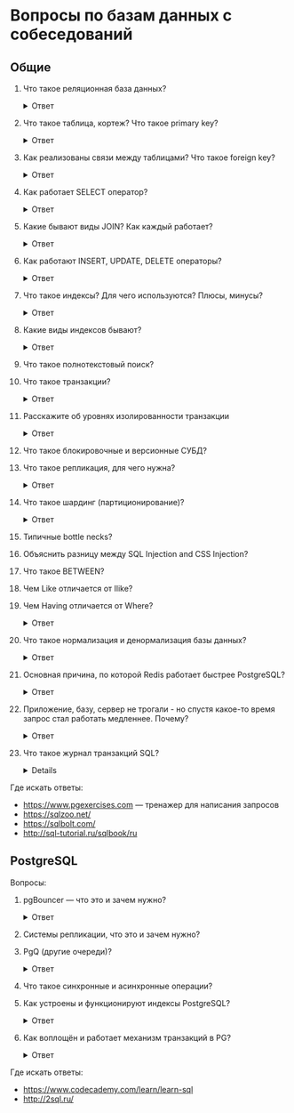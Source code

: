 # Вопросы по базам данных с собеседований

## Общие

1. Что такое реляционная база данных?

    <details>
      <summary>Ответ</summary>
      Реляционная база данных — это набор данных с предопределенными связями между ними. Эти данные организованны
      в виде набора таблиц, состоящих из столбцов и строк. В таблицах хранится информация об объектах, представленных
      в базе данных. В каждом столбце таблицы хранится определенный тип данных, в каждой ячейке — значение атрибута.
      Каждая строка таблицы представляет собой набор связанных значений, относящихся к одному объекту или сущности.
    </details>

1. Что такое таблица, кортеж? Что такое primary key?

    <details>
      <summary>Ответ</summary>
      Таблица — это набор элементов данных (значений), использующий модель вертикальных столбцов
      (имеющих уникальное имя) и горизонтальных строк. Таблица содержит определенное число столбцов, но может иметь
      любое количество строк.
      Каждая строка однозначно определяется одним или несколькими уникальными значениями,
      которые принимают её ячейки из определенного подмножества столбцов. Подмножество столбцов,
      которое уникально идентифицирует строку, называется первичным ключом(primary key).
      
      - Primary key не позволяет создавать одинаковых записей (строк) в таблице;
      - PK обеспечивают логическую связь между таблицами одной базы данных.
      
      По соглашению Rails предполагает, что для первичного ключа используется столбец _id_ в таблице,
      который автоматически создается для каждой вашей записи.
      
      **Кортеж** - это набор именованных значений заданного типа.
      
      ![Наглядный пример](http://citforum.ru/pictures/it/osbd/img00005.gif)
    </details>

1. Как реализованы связи между таблицами? Что такое foreign key?

    <details>
      <summary>Ответ</summary>
      Между двумя или более таблицами базы данных могут существовать отношения подчиненности. Отношения подчиненности
      определяют, что для каждой записи главной таблицы может существовать одна или несколько записей в подчиненной таблице.
      
      Существует три разновидности связей между таблицами базы данных:
      
      * «один-ко-многим»,
      
      * «один-к-одному»,
      
      * «многие-ко-многим».
      
      Внешний ключ **Foreign key**, кратко FK. Обеспечивает однозначную логическую связь, между таблицами одной БД.
      Для обеспечения ссылочной целостности в дочерней таблице создается внешний ключ. Во внешний ключ входят
      поля связи дочерней таблицы. Для связей типа "один-ко-многим" внешний ключ по составу полей должен совпадать
      с первичным ключом родительской таблицы.
      
      Например, есть две таблицы А и В. В таблице А (обувь), есть первичный ключ: размер,
      в таблице В (цвет) должна быть колонка с названием размер. В этой таблице «размер»
      это и будет внешний ключ для логической связи таблиц В и А.
      
      По соглашению Rails предполагает, что столбец, используемый для хранения внешнего ключа в этой модели, имеет имя модели с добавленным суффиксом _id_
    </details>

1. Как работает SELECT оператор?

    <details>
      <summary>Ответ</summary>
      SELECT - оператор запроса, возвращающий набор данных (выборку) из базы данных.
      
      Оператор SELECT состоит из нескольких предложений (разделов):
      
      Сам **SELECT** определяет список возвращаемых столбцов (как существующих, так и вычисляемых), их имена,
      ограничения на уникальность строк в возвращаемом наборе, ограничения на количество строк в возвращаемом наборе;
      
      **FROM** задаёт табличное выражение, которое определяет базовый набор данных для применения операций, определяемых
      в других предложениях оператора;
      
      **WHERE** задает ограничение на строки табличного выражения из предложения FROM;
      
      **GROUP BY** объединяет ряды, имеющие одинаковое свойство с применением агрегатных функций
      
      **HAVING** выбирает среди групп, определенных параметром GROUP BY
      
      **ORDER BY** задает критерии сортировки строк; отсортированные строки передаются в точку вызова.
      
      Синтаксис оператора SELECT:
      
      ```sql
      SELECT <column_list> 
      FROM <table_name> 
      [WHERE <условие>] 
      [GROUP BY <условие>] 
      [HAVING <условие>] 
      [ORDER BY <условие>] 
      ```
    </details>

1. Какие бывают виды JOIN? Как каждый работает?

    <details>
      <summary>Ответ</summary>
      INNER JOIN - оператор внутреннего соединения, соединяет две таблицы. Выбираются только совпадающие данные из
      объединяемых таблиц. 
      
      OUTER JOIN - существует два типа внешнего объединения: LEFT OUTER JOIN и RIGHT OUTER JOIN. 
      Работают они одинаково, разница заключается в том что LEFT - указывает что "внешней" таблицей будет находящаяся
      слева, а RIGHT - справа. Выбираются все данные из внешней таблицы + совпадения из второй таблицы.
      
      Cross/Full Join - FULL JOIN возвращает объединение объединений LEFT и RIGHT таблиц, комбинируя результат двух запросов.
      CROSS JOIN возвращает перекрестное объединение двух таблиц. Результатом будет выборка всех записей первой таблицы
      объединенная с каждой строкой второй таблицы. Важным моментом является то, что для кросса не нужно указывать
      условие объединения.
      
      ![Наглядный пример](https://zametkinapolyah.ru/wp-content/uploads/2016/07/type-join.png)
    </details>

1. Как работают INSERT, UPDATE, DELETE операторы?

    <details>
      <summary>Ответ</summary>
      INSERT — оператор, который позволяет добавить строки в таблицу, заполняя их значениями.
      Значения можно вставлять перечислением с помощью слова values и перечислив их в круглых скобках через запятую или
      оператором SELECT.
      
      Синтаксис:

      ```sql
      INSERT INTO table_name (column1, column2, column3, ...)
      VALUES (value1, value2, value3, ...);
      ```
      
      UPDATE — оператор, позволяющий обновить значения в заданных столбцах таблицы.
      
      Синтаксис:

      ```sql
      UPDATE table_name
      SET column1 = value1, column2 = value2, ...
      WHERE condition;
      ```
      
      DELETE — операция удаления записей из таблицы. Критерий отбора записей для удаления определяется выражением WHERE.
      В случае, если критерий отбора не определён, выполняется удаление всех записей.
      
      Синтаксис:

      ```sql
      DELETE FROM table_name WHERE condition;
      ```

    </details>

1. Что такое индексы? Для чего используются? Плюсы, минусы?

    <details>
      <summary>Ответ</summary>
      Индекс — объект базы данных, создаваемый с целью повышения производительности поиска данных. Таблицы в базе
      данных могут иметь большое количество строк, которые хранятся в произвольном порядке, и их поиск по заданному
      критерию путём последовательного просмотра таблицы строка за строкой может занимать много времени.
      Индекс формируется из значений одного или нескольких столбцов таблицы и указателей на соответствующие строки
      таблицы и, таким образом, позволяет искать строки, удовлетворяющие критерию поиска.
      
      Ускорение работы с использованием индексов достигается в первую очередь за счёт того, что индекс имеет структуру,
      оптимизированную под поиск.
      
      Для оптимальной производительности запросов индексы обычно создаются на тех столбцах таблицы,
      которые часто используются в запросах.  Однако увеличение числа индексов замедляет операции добавления,
      обновления, удаления строк таблицы, поскольку при этом приходится обновлять сами индексы. Кроме того, индексы
      занимают дополнительный объем памяти.
    </details>

1. Какие виды индексов бывают?
    <details>
      <summary>Ответ</summary>
      
      "Золотое правило индексирования" — иметь индекс под каждый запрос.
      #### По порядку сортировки
      **Упорядоченные**  — индексы, в которых элементы поля(столбца) упорядочены.
      
      * Возрастающие
      
      * убывающие
      
      **Неупорядоченные** — индексы, в которых элементы неупорядочены.
      
      #### По источнику данных
      * Индексы по представлению (view)
      
      * Индексы по выражениям (например, в PostgreSQL)
      
      #### По воздействию на источник данных
      * Некластерный индекс
      
      * Кластерный индекс
      
      #### По структуре
      
      * B-деревья
      
      * B+-деревья
      
      * B-деревья
      
      * Хеши
      
      #### По количественному составу
      * Простой индекс (индекс с одним ключом)
      
      * Главный индекс (индекс по первичному ключу)
      
      #### По характеристике содержимого
      
      * Уникальный индекс
      
      * Разреженный индекс (NoSQL)
      
      * Пространственный индекс
      
      * Составной пространственный индекс
      
      * Полнотекстовый (инвертированный) индекс
      
      * Хэш-индексы
      
      * Битовый индекс (bitmap index)
      
      * Обратный индекс (inverse index)
      
      * Функциональный (function-based) индекс (индекс по вычисляемому полю)
     
      * Первичный индекс
      
      * Вторичный индекс
      
      * XML-индекс
      
      #### По механизму обновления
      
      * Полностью перестраиваемый
      * Пополняемый (балансируемый)
      
      #### По покрытию индексируемого содержимого
      
      * Полностью покрывающий (полный) индекс
      
      * Частичный (partial) индекс
      
      * Инкрементный (Delta) индекс
      
      * Real-time индекс
      
      #### Индексы в кластерных системах
      
      * Глобальный индекс
      
      * Сегментный индекс
      
      * Локальный индекс
      
      http://tokarchuk.ru/2012/08/indexes-classification/
    </details>
1. Что такое полнотекстовый поиск?
1. Что такое транзакции?
    <details>
      <summary>Ответ</summary>
      
      Транза́кция — группа последовательных операций с базой данных, 
      которая представляет собой логическую единицу работы с данными.
      Транзакция может быть выполнена либо целиком и успешно (**Commit**),
      соблюдая целостность данных и независимо от параллельно идущих других транзакций,
      либо не выполнена вообще (**Rollback**), и тогда она не должна произвести никакого эффекта.
      
      https://ru.wikipedia.org/wiki/Транзакция_(информатика)
      
    </details>
1. Расскажите об уровнях изолированности транзакции
    <details>
      <summary>Ответ</summary>
      
      **Уровень изолированности транзакций** — условное значение,
      определяющее, в какой мере в результате выполнения логически параллельных транзакций в СУБД
      допускается получение несогласованных данных. Шкала уровней изолированности транзакций
      содержит ряд значений, проранжированных от наинизшего до наивысшего;
      более высокий уровень изолированности соответствует лучшей согласованности данных, 
      но его использование может снижать количество физически параллельно выполняемых транзакций.
      
      #### Проблемы параллельного доступа с использованием транзакций
      
      При параллельном выполнении транзакций возможны следующие проблемы:
      
      * потерянное обновление (англ. lost update)
      
      * «грязное» чтение (англ. dirty read)
      
      * неповторяющееся чтение (англ. non-repeatable read)
      
      * фантомное чтение (англ. phantom reads)
      
      #### Уровни изоляции
      
      Под «уровнем изоляции транзакций» понимается степень обеспечиваемой внутренними механизмами СУБД
      (то есть не требующей специального программирования) защиты от всех или некоторых видов
      вышеперечисленных несогласованности данных, возникающих при параллельном выполнении транзакций.
      
      Первый из них является самым слабым, последний — самым сильным,
      каждый последующий включает в себя все предыдущие.
      
      * Read uncommitted (чтение незафиксированных данных)
      * Read committed (чтение фиксированных данных)
      * Repeatable read (повторяемость чтения)
      * Serializable (упорядочиваемость)
      
      https://ru.wikipedia.org/wiki/Уровень_изолированности_транзакций
      
    </details>
1. Что такое блокировочные и версионные СУБД?
1. Что такое репликация, для чего нужна?
    <details>
      <summary>Ответ</summary>
      
      Репликация — одна из техник масштабирования баз данных. 
      Состоит эта техника в том, что данные с одного сервера базы данных постоянно копируются (реплицируются)
      на один или несколько других (называемые репликами). 
      Для приложения появляется возможность использовать не один сервер для обработки всех запросов, а несколько. 
      Таким образом появляется возможность распределить нагрузку с одного сервера на несколько.
      
      Существует два основных подхода при работе с репликацией данных:
      
      * Репликация Master-Slave;
      * Репликация Master-Master.
      
      https://ruhighload.com/Репликация+данных
      
    </details>

1. Что такое шардинг (партиционирование)?
    <details>
      <summary>Ответ</summary>
      
      Шардинг (иногда шардирование) — это другая техника масштабирования работы с данными. 
      Суть его в разделении (партиционирование) базы данных на отдельные части так, 
      чтобы каждую из них можно было вынести на отдельный сервер. 
      Этот процесс зависит от структуры Вашей базы данных и выполняется прямо в приложении в отличие от репликации:
    
      **Вертикальный шардинг**
      
      Вертикальный шардинг — это выделение таблицы или группы таблиц на отдельный сервер. 
      
      **Горизонтальный шардинг**
      
      Горизонтальный шардинг — это разделение одной таблицы на разные сервера. 
      Это необходимо использовать для огромных таблиц, которые не умещаются на одном сервере.
      
      https://ruhighload.com/Шардинг+и+репликация
      
    </details>

1. Типичные bottle necks?
1. Объяснить разницу между SQL Injection and CSS Injection?
1. Что такое BETWEEN?
1. Чем Like отличается от Ilike?
1. Чем Having отличается от Where?
	
	<details>
		<summary>Ответ</summary>
		`Where` фильтрует строки.
		
		`Having` фильтрует группы (например, сначала группировка с применением `Group by`, а затем уже выборка по условию с применением `Having`).
		Пример можно посмотреть здесь: http://sql-tutorial.ru/ru/book_having_clause.html
	</details>

1. Что такое нормализация и денормализация базы данных?

    <details>
      <summary>Ответ</summary>
      Нормализация — процесс преобразования отношений базы данных к виду, отвечающему нормальным формам.

      Нормальные формы — это рекомендации по проектированию баз данных.

      Для нормализации необходимо упорядочить данные в группы и найти логические связи между этими группами данных.

      Денормализация — намеренное приведение структуры базы данных в состояние, не соответствующее критериям нормализации, обычно проводимое с целью ускорения операций чтения из базы за счет добавления избыточных данных.
      
      https://office-menu.ru/uroki-sql/51-normalizatsiya-bazy-dannykh
      https://oracle-patches.com/db/3632-нормализация-и-денормализация-базы-данных-нормальные-формы
    </details>

1. Основная причина, по которой Redis работает быстрее PostgreSQL?

    <details>
      <summary>Ответ</summary>
      Причина в месте хранения данных. В Redis данные хранятся в оперативной памяти, в PostgreSQL на жёстком диске.

      https://ru.wikipedia.org/wiki/Redis
      
    </details>

1. Приложение, базу, сервер не трогали - но спустя какое-то время запрос стал работать медленнее. Почему?

    <details>
      <summary>Ответ</summary>
      
      При выполнении запроса пишется статистика, которая содержит статистические характеристики по запросу. Если она забьется, или превысит какой-то порог - то запрос будет выполняться медленнее из-за большого разброса статистичеких значений. Индексы не помогут, и будут отбрасываться.
    </details>
    
1. Что такое журнал транзакций SQL?
    <details>
      Журнал транзакций SQL - это файл, содержащий журналы, которые были созданы в процессе регистрации транзакций, произошедших в базе данных.
      
      Журналы транзакций SQL являются последовательными по своей природе и могут быть разделены на куски, называемые виртуальными файлами журналов.
      
      Журнал транзакций SQL поддерживает следующее:
      
      * Восстановление незавершенных транзакций.
      * Rollback SQL транзакции.
      * Высокая доступность.
      * Восстановление БД
      
      Резервное копирование журнала транзакций - это не что иное, как резервное копирование всех транзакций базы данных, произошедших со времени последнего резервного копирования журнала транзакций. Эти резервные копии могут быть выполнены в полном и инкрементальном режимах.
      
    </details>

Где искать ответы:

* https://www.pgexercises.com — тренажер для написания запросов
* https://sqlzoo.net/
* https://sqlbolt.com/
* http://sql-tutorial.ru/sqlbook/ru

## PostgreSQL

Вопросы:

1. pgBouncer — что это и зачем нужно?
    <details>
    
      <summary>Ответ</summary>
      
      **pgbouncer** — это пул соединения для PostgreSQL. 
      Любое приложение может подключаться к pgbouncer так,
      как будто это сервер PostgreSQL ,и  pgbouncer  будет создавать соединения к действующему серверу PostgreSQL или
      переиспользовать существующие соединения.
      
      Главная цель pgbouncer это снизить потери производительности при создании новых соединений (новых процессов) к PostgreSQL.
      
      pgbouncer поддерживает несколько типов создания новых соединений и переиспользования существующих соединений:
      
      **Пул сессий (Session pooling)**
      
      **Пул транзакций. (Transaction pooling)**
      
      **Пул операторов (Statement pooling)**
      
      http://evtuhovich.ru/blog/2012/02/12/pgbouncer/
      
      http://pgbouncer.ru/usage/
      
      https://postgrespro.ru/docs/postgrespro/10/pgbouncer
      
    </details>
1. Системы репликации, что это и зачем нужно?
1. PgQ (другие очереди)?
    <details>
      <summary>Ответ</summary>

      PgQ — это еще одна система очередей, написаная skytools на базе PostgreSql. 
      Если написать руками очередь на БД, то она будет работать медленно и создавать большую нагрузку. 
      В PgQ удалось избежать этого за счет использования «особой PostgreSql магии». 
      PgQ — транзакционная очередь, что гарантирует, что вы увидите каждой событией хотя бы один раз.

      Особенностью PgQ является то, что события из нее достаются пачками (batch). 
      Поэтому надо быть внимательным, чтобы не отреагировать на одно и то же событие несколько раз
      (например, если обработчик собыий аварийно завершился, перед выходом стоит все необработанные события
      отправить на повтор и закрыть пакет).
      
      </details>
1. Что такое синхронные и асинхронные операции?
1. Как устроены и функционируют индексы PostgreSQL?
    <details>
      <summary>Ответ</summary>

       https://habr.com/ru/company/mailru/blog/261871/
    </details>

1. Как воплощён и работает механизм транзакций в PG?
    <details>
      <summary>Ответ</summary>
      
      Транзакция откатывается по явному `ROLLBACK TRANSACTION` или закрывается по явному `COMMIT TRANSACTION`. Если ни то ни другое не было вызвано транзакция будет продолжать висеть открытой. Посмотреть висячие транзакции можно командой `DBCC OPENTRAN`.
      
      https://postgrespro.ru/docs/postgresql/9.6/sql-rollback-prepared
    </details>


Где искать ответы:

* https://www.codecademy.com/learn/learn-sql
* http://2sql.ru/
